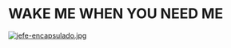 # WAKE ME WHEN YOU NEED ME

[![jefe-encapsulado.jpg](https://i.postimg.cc/BbS7jqR1/jefe-encapsulado.jpg)](https://postimg.cc/JDF5gWr1)

